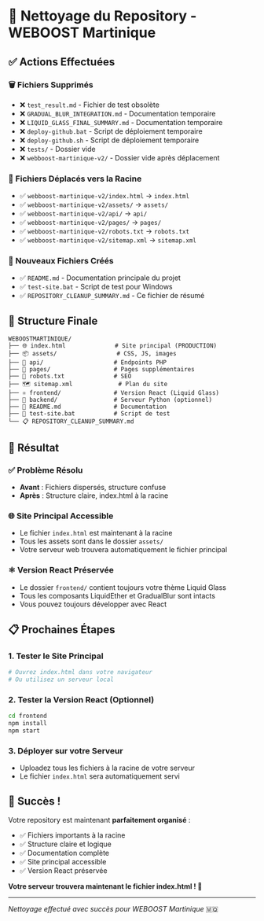 # 🧹 Nettoyage du Repository - WEBOOST Martinique

## ✅ Actions Effectuées

### 🗑️ Fichiers Supprimés
- ❌ `test_result.md` - Fichier de test obsolète
- ❌ `GRADUAL_BLUR_INTEGRATION.md` - Documentation temporaire
- ❌ `LIQUID_GLASS_FINAL_SUMMARY.md` - Documentation temporaire
- ❌ `deploy-github.bat` - Script de déploiement temporaire
- ❌ `deploy-github.sh` - Script de déploiement temporaire
- ❌ `tests/` - Dossier vide
- ❌ `webboost-martinique-v2/` - Dossier vide après déplacement

### 📁 Fichiers Déplacés vers la Racine
- ✅ `webboost-martinique-v2/index.html` → `index.html`
- ✅ `webboost-martinique-v2/assets/` → `assets/`
- ✅ `webboost-martinique-v2/api/` → `api/`
- ✅ `webboost-martinique-v2/pages/` → `pages/`
- ✅ `webboost-martinique-v2/robots.txt` → `robots.txt`
- ✅ `webboost-martinique-v2/sitemap.xml` → `sitemap.xml`

### 📝 Nouveaux Fichiers Créés
- ✅ `README.md` - Documentation principale du projet
- ✅ `test-site.bat` - Script de test pour Windows
- ✅ `REPOSITORY_CLEANUP_SUMMARY.md` - Ce fichier de résumé

## 🎯 Structure Finale

```
WEBOOSTMARTINIQUE/
├── 🌐 index.html              # Site principal (PRODUCTION)
├── 📦 assets/                 # CSS, JS, images
├── 🔌 api/                    # Endpoints PHP
├── 📄 pages/                  # Pages supplémentaires
├── 🤖 robots.txt              # SEO
├── 🗺️ sitemap.xml             # Plan du site
├── ⚛️ frontend/               # Version React (Liquid Glass)
├── 🐍 backend/                # Serveur Python (optionnel)
├── 📖 README.md               # Documentation
├── 🧪 test-site.bat           # Script de test
└── 📋 REPOSITORY_CLEANUP_SUMMARY.md
```

## 🚀 Résultat

### ✅ Problème Résolu
- **Avant** : Fichiers dispersés, structure confuse
- **Après** : Structure claire, index.html à la racine

### 🌐 Site Principal Accessible
- Le fichier `index.html` est maintenant à la racine
- Tous les assets sont dans le dossier `assets/`
- Votre serveur web trouvera automatiquement le fichier principal

### ⚛️ Version React Préservée
- Le dossier `frontend/` contient toujours votre thème Liquid Glass
- Tous les composants LiquidEther et GradualBlur sont intacts
- Vous pouvez toujours développer avec React

## 📋 Prochaines Étapes

### 1. Tester le Site Principal
```bash
# Ouvrez index.html dans votre navigateur
# Ou utilisez un serveur local
```

### 2. Tester la Version React (Optionnel)
```bash
cd frontend
npm install
npm start
```

### 3. Déployer sur votre Serveur
- Uploadez tous les fichiers à la racine de votre serveur
- Le fichier `index.html` sera automatiquement servi

## 🎉 Succès !

Votre repository est maintenant **parfaitement organisé** :
- ✅ Fichiers importants à la racine
- ✅ Structure claire et logique
- ✅ Documentation complète
- ✅ Site principal accessible
- ✅ Version React préservée

**Votre serveur trouvera maintenant le fichier index.html ! 🚀**

---

*Nettoyage effectué avec succès pour WEBOOST Martinique* 🇲🇶

